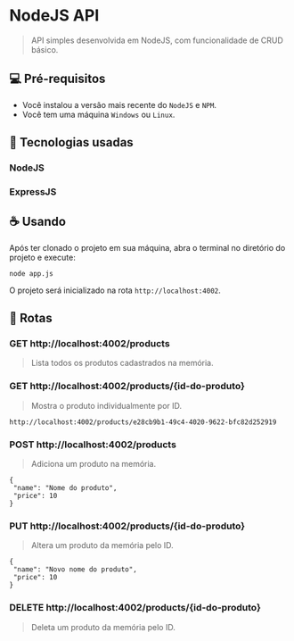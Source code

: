 # NodeJS API

> API simples desenvolvida em NodeJS, com funcionalidade de CRUD básico.

## 💻 Pré-requisitos

* Você instalou a versão mais recente do `NodeJS` e `NPM`.
* Você tem uma máquina `Windows` ou `Linux`. 

## 🔧 Tecnologias usadas

### NodeJS
### ExpressJS

## ☕ Usando

Após ter clonado o projeto em sua máquina, abra o terminal no diretório do projeto e execute:

```
node app.js
``` 

O projeto será inicializado na rota `http://localhost:4002`.

## 🔸 Rotas

### GET http://localhost:4002/products

> Lista todos os produtos cadastrados na memória.

### GET http://localhost:4002/products/{id-do-produto}

> Mostra o produto individualmente por ID.

 ```
http://localhost:4002/products/e28cb9b1-49c4-4020-9622-bfc82d252919
 ```


### POST http://localhost:4002/products

> Adiciona um produto na memória.

 ```
 {
  "name": "Nome do produto",
  "price": 10
 }
 ```
 
 ### PUT http://localhost:4002/products/{id-do-produto}

> Altera um produto da memória pelo ID.

 ```
 {
  "name": "Novo nome do produto",
  "price": 10
 }
 ```
 
  ### DELETE http://localhost:4002/products/{id-do-produto}

> Deleta um produto da memória pelo ID.

 
 
